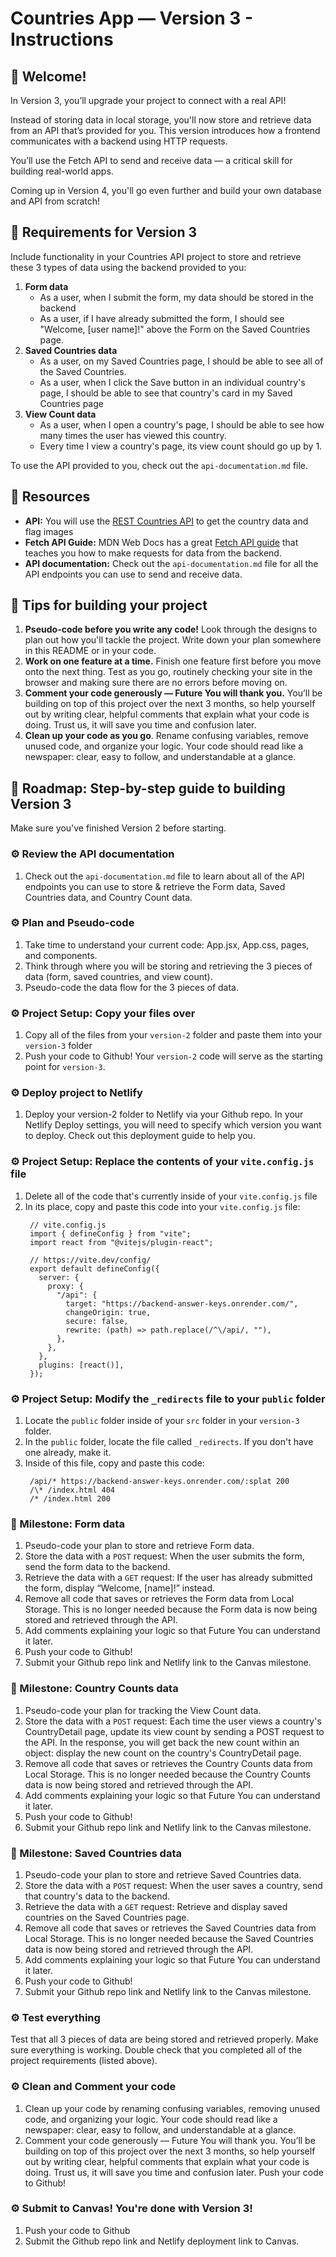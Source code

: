 # Countries App — Version 3 - Instructions

## 👋 Welcome!

In Version 3, you’ll upgrade your project to connect with a real API!

Instead of storing data in local storage, you'll now store and retrieve data from an API that’s provided for you. This version introduces how a frontend communicates with a backend using HTTP requests.

You’ll use the Fetch API to send and receive data — a critical skill for building real-world apps.

Coming up in Version 4, you'll go even further and build your own database and API from scratch!

## 🎯 Requirements for Version 3

Include functionality in your Countries API project to store and retrieve these 3 types of data using the backend provided to you: 

1. **Form data**
    - As a user, when I submit the form, my data should be stored in the backend
    - As a user, if I have already submitted the form, I should see "Welcome, [user name]!" above the Form on the Saved Countries page. 
2. **Saved Countries data**
    - As a user, on my Saved Countries page, I should be able to see all of the Saved Countries.
    - As a user, when I click the Save button in an individual country's page, I should be able to see that country's card in my Saved Countries page
3. **View Count data** 
    - As a user, when I open a country's page, I should be able to see how many times the user has viewed this country.
    - Every time I view a country's page, its view count should go up by 1.
  
To use the API provided to you, check out the `api-documentation.md` file. 

## 🔗 Resources

- **API:** You will use the [REST Countries API](https://restcountries.com) to get the country data and flag images
- **Fetch API Guide:** MDN Web Docs has a great [Fetch API guide](https://developer.mozilla.org/en-US/docs/Web/API/Fetch_API/Using_Fetch) that teaches you how to make requests for data from the backend.
- **API documentation:** Check out the `api-documentation.md` file for all the API endpoints you can use to send and receive data. 

## 📝 Tips for building your project

1. **Pseudo-code before you write any code!** Look through the designs to plan out how you'll tackle the project. Write down your plan somewhere in this README or in your code.
2. **Work on one feature at a time.** Finish one feature first before you move onto the next thing. Test as you go, routinely checking your site in the browser and making sure there are no errors before moving on. 
3. **Comment your code generously — Future You will thank you.** You’ll be building on top of this project over the next 3 months, so help yourself out by writing clear, helpful comments that explain what your code is doing. Trust us, it will save you time and confusion later.
4. **Clean up your code as you go**. Rename confusing variables, remove unused code, and organize your logic. Your code should read like a newspaper: clear, easy to follow, and understandable at a glance.

## 🚀 Roadmap: Step-by-step guide to building Version 3
Make sure you've finished Version 2 before starting. 

### ⚙️ Review the API documentation
1. Check out the `api-documentation.md` file to learn about all of the API endpoints you can use to store & retrieve the Form data, Saved Countries data, and Country Count data.

### ⚙️ Plan and Pseudo-code
1. Take time to understand your current code: App.jsx, App.css, pages, and components.
2. Think through where you will be storing and retrieving the 3 pieces of data (form, saved countries, and view count).
3. Pseudo-code the data flow for the 3 pieces of data. 

### ⚙️ Project Setup: Copy your files over 
1. Copy all of the files from your `version-2` folder and paste them into your `version-3` folder
2. Push your code to Github! Your `version-2` code will serve as the starting point for `version-3`.

### ⚙️ Deploy project to Netlify
1. Deploy your version-2 folder to Netlify via your Github repo. In your Netlify Deploy settings, you will need to specify which version you want to deploy. Check out this deployment guide to help you.

### ⚙️ Project Setup: Replace the contents of your `vite.config.js` file
1. Delete all of the code that's currently inside of your `vite.config.js` file
2. In its place, copy and paste this code into your `vite.config.js` file:
   ```
    // vite.config.js
    import { defineConfig } from "vite";
    import react from "@vitejs/plugin-react";
    
    // https://vite.dev/config/
    export default defineConfig({
      server: {
        proxy: {
          "/api": {
            target: "https://backend-answer-keys.onrender.com/",
            changeOrigin: true,
            secure: false,
            rewrite: (path) => path.replace(/^\/api/, ""),
          },
        },
      },
      plugins: [react()],
    });

   ```

### ⚙️ Project Setup: Modify the `_redirects` file to your `public` folder
1. Locate the `public` folder inside of your `src` folder in your `version-3` folder.
2. In the `public` folder, locate the file called `_redirects`. If you don't have one already, make it. 
3. Inside of this file, copy and paste this code:
   ```
    /api/* https://backend-answer-keys.onrender.com/:splat 200
    /\* /index.html 404
    /* /index.html 200
   ```

### 🎯 Milestone: Form data
1. Pseudo-code your plan to store and retrieve Form data. 
2. Store the data with a `POST` request: When the user submits the form, send the form data to the backend.
3. Retrieve the data with a `GET` request: If the user has already submitted the form, display “Welcome, [name]!” instead.
4. Remove all code that saves or retrieves the Form data from Local Storage. This is no longer needed because the Form data is now being stored and retrieved through the API.
5. Add comments explaining your logic so that Future You can understand it later.
6. Push your code to Github!
7. Submit your Github repo link and Netlify link to the Canvas milestone.

### 🎯 Milestone: Country Counts data 
1. Pseudo-code your plan for tracking the View Count data. 
2. Store the data with a `POST` request: Each time the user views a country's CountryDetail page, update its view count by sending a POST request to the API. In the response, you will get back the new count within an object: display the new count on the country's CountryDetail page.
3. Remove all code that saves or retrieves the Country Counts data from Local Storage. This is no longer needed because the Country Counts data is now being stored and retrieved through the API.
4. Add comments explaining your logic so that Future You can understand it later.
5. Push your code to Github!
6. Submit your Github repo link and Netlify link to the Canvas milestone.

### 🎯 Milestone: Saved Countries data
1. Pseudo-code your plan to store and retrieve Saved Countries data.
2. Store the data with a `POST` request: When the user saves a country, send that country's data to the backend.
3. Retrieve the data with a `GET` request: Retrieve and display saved countries on the Saved Countries page.
4. Remove all code that saves or retrieves the Saved Countries data from Local Storage. This is no longer needed because the Saved Countries data is now being stored and retrieved through the API.
5. Add comments explaining your logic so that Future You can understand it later.
6. Push your code to Github!
7. Submit your Github repo link and Netlify link to the Canvas milestone.

### ⚙️ Test everything
Test that all 3 pieces of data are being stored and retrieved properly. Make sure everything is working. Double check that you completed all of the project requirements (listed above).

### ⚙️ Clean and Comment your code
1. Clean up your code by renaming confusing variables, removing unused code, and organizing your logic. Your code should read like a newspaper: clear, easy to follow, and understandable at a glance.
2. Comment your code generously — Future You will thank you. You’ll be building on top of this project over the next 3 months, so help yourself out by writing clear, helpful comments that explain what your code is doing. Trust us, it will save you time and confusion later.
Push your code to Github!

### ⚙️ Submit to Canvas! You're done with Version 3!
1. Push your code to Github
2. Submit the Github repo link and Netlify deployment link to Canvas.




